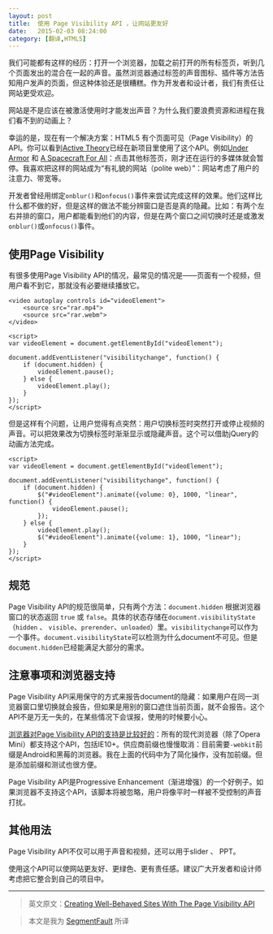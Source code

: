 ```yaml
---
layout: post
title:  使用 Page Visibility API ，让网站更友好
date:   2015-02-03 08:24:00
category: [翻译,HTML5]
---
```

我们可能都有这样的经历：打开一个浏览器，加载之前打开的所有标签页，听到几个页面发出的混合在一起的声音。虽然浏览器通过标签的声音图标、插件等方法告知用户发声的页面，但这种体验还是很糟糕。作为开发者和设计者，我们有责任让网站更受欢迎。

网站是不是应该在被激活使用时才能发出声音？为什么我们要浪费资源和进程在我们看不到的动画上？

幸运的是，现在有一个解决方案：HTML5 有个页面可见（Page Visibility）的API。你可以看到[Active Theory](http://activetheory.net/)已经在新项目里使用了这个API。例如[Under Armor][3] 和 [A Spacecraft For All][4]：点击其他标签页，刚才还在运行的多媒体就会暂停。我喜欢把这样的网站成为“有礼貌的网站（polite web）”：网站考虑了用户的注意力、带宽等。


<!--more-->

开发者曾经用绑定`onblur()`和`onfocus()`事件来尝试完成这样的效果。他们这样比什么都不做的好，但是这样的做法不能分辨窗口是否是真的隐藏。比如：有两个左右并排的窗口，用户都能看到他们的内容，但是在两个窗口之间切换时还是或激发`onblur()`或`onfocus()`事件。

## 使用Page Visibility

有很多使用Page Visibility API的情况，最常见的情况是——页面有一个视频，但用户看不到它，那就没有必要继续播放它。

    <video autoplay controls id="videoElement">
    	<source src="rar.mp4">
    	<source src="rar.webm">
    </video>
    
    <script>
    var videoElement = document.getElementById("videoElement");
    
    document.addEventListener("visibilitychange", function() {
        if (document.hidden) {     
            videoElement.pause();  
        } else {
            videoElement.play();   
        } 
    });
    </script>

但是这样有个问题，让用户觉得有点突然：用户切换标签时突然打开或停止视频的声音。可以把效果改为切换标签时渐渐显示或隐藏声音。这个可以借助jQuery的动画方法完成。

    <script>
    var videoElement = document.getElementById("videoElement");
    
    document.addEventListener("visibilitychange", function() {
        if (document.hidden) {     
            $("#videoElement").animate({volume: 0}, 1000, "linear", function() {
                videoElement.pause();
            });
        } else {
            videoElement.play();  
            $("#videoElement").animate({volume: 1}, 1000, "linear");
        } 
    });
    </script>

## 规范

Page Visibility API的规范很简单，只有两个方法：`document.hidden` 根据浏览器窗口的状态返回 `true` 或 `false`。具体的状态存储在`document.visibilityState`（`hidden` 、 `visible`、`prerender`、`unloaded`）里。`visibilitychange`可以作为一个事件。`document.visibilityState`可以检测为什么document不可见。但是`document.hidden`已经能满足大部分的需求。

## 注意事项和浏览器支持

Page Visibility API采用保守的方式来报告document的隐藏：如果用户在同一浏览器窗口里切换就会报告，但如果是用别的窗口遮住当前页面，就不会报告。这个API不是万无一失的，在某些情况下会误报，使用的时候要小心。

[浏览器对Page Visibility API的支持是比较好的][5]：所有的现代浏览器（除了Opera Mini）都支持这个API，包括IE10+。供应商前缀也慢慢取消：目前需要`-webkit`前缀是Android和黑莓的浏览器。我在上面的代码中为了简化操作，没有加前缀。但是添加前缀和测试也很方便。

Page Visibility API是Progressive Enhancement（渐进增强）的一个好例子。如果浏览器不支持这个API，该脚本将被忽略，用户将像平时一样被不受控制的声音打扰。

## 其他用法

Page Visibility API不仅可以用于声音和视频，还可以用于slider 、 PPT。

使用这个API可以使网站更友好、更绿色、更有责任感。建议广大开发者和设计师考虑把它整合到自己的项目中。

---

> 英文原文：[Creating Well-Behaved Sites With The Page Visibility API][6]

> 本文是我为 [SegmentFault][7] 所译

  [1]: http://gisele.underarmour.com/
  [2]: http://spacecraftforall.com/
  [3]: http://gisele.underarmour.com/
  [4]: http://spacecraftforall.com/
  [5]: http://caniuse.com/#feat=pagevisibility
  [6]: http://www.smashingmagazine.com/2015/01/20/creating-sites-with-the-page-visibility-api/
  [7]: http://segmentfault.com/blog/news/1190000002531702
